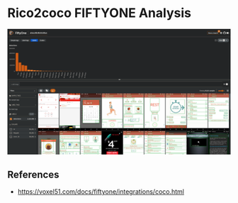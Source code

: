 # Rico2coco FIFTYONE Analysis

![img](./fo.png)

## References

- https://voxel51.com/docs/fiftyone/integrations/coco.html
